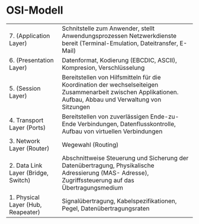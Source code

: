 # OSI-Modell

|   |   |
| -------------------- | ------ |
| 7. (Application Layer) | Schnitstelle zum Anwender, stellt Anwendungsprozessen Netzwerkdienste bereit (Terminal-Emulation, Dateitransfer, E-Mail) |
| 6. (Presentation Layer) | Datenformat, Kodierung (EBCDIC, ASCII), Kompresion, Verschlüsselung |
| 5. (Session Layer) | Bereitstellen von Hilfsmitteln für die Koordination der wechselseiteigen Zusammenarbeit zwischen Applikationen. Aufbau, Abbau und Verwaltung von Sitzungen|
| 4. Transport Layer (Ports) | Bereitstellen von zuverlässigen Ende-zu-Ende Verbindungen, Datenflusskontrolle, Aufbau von virtuellen Verbindungen |
| 3. Network Layer (Router) | Wegewahl (Routing) |
| 2. Data Link Layer (Bridge, Switch)| Abschnittweise Steuerung und Sicherung der Datenübertragung, Physikalische Adressierung (MAS- Adresse), Zugriffssteuerung auf das Übertragungsmedium |
| 1. Physical Layer (Hub, Reapeater) | Signalübertragung, Kabelspezifikationen, Pegel, Datenübertragungsraten |

